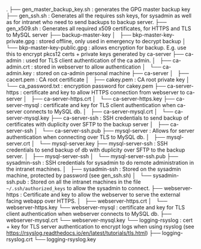 .
├── gen_master_backup_key.sh : generates the GPG master backup key
├── gen_ssh.sh : Generates all the requires ssh keys, for sysadmin as well as for intranet who need to send backups to backup server.
├── gen_x509.sh : Generates all required x509 certificates, for HTTPS and TLS to MySQL server
├── backup-master-key
│   ├── bkp-master-key-private.gpg : stored offline, only used in emergency to decrypt backup
│   └── bkp-master-key-public.gpg : allows encryption for backup. E.g. use this to encrypt pkcs12 certs + private keys generated by ca-server
├── ca-admin : used for TLS client authentication of the ca admin.
│   ├── ca-admin.crt : stored in webserver to allow authentication
│   └── ca-admin.key : stored on ca-admin personal machine
├── ca-server
│   ├── cacert.pem : CA root certificate
│   ├── cakey.pem : CA root private key
│   └── ca_password.txt : encryption password for cakey.pem
├── ca-server-https : certificate and key to allow HTTPS connection from webserver to ca-server
│   ├── ca-server-https.crt
│   └── ca-server-https.key
├── ca-server-mysql : certificate and key for TLS client authentication when ca-server connects to MySQL db.
│   ├── ca-server-mysql.crt
│   └── ca-server-mysql.key
├── ca-server-ssh : SSH credentials to send backup of certificates with duplicity over SFTP to the backup server
│   ├── ca-server-ssh
│   └── ca-server-ssh.pub
├── mysql-server : Allows for server authentication when connecting over TLS to MySQL db.
│   ├── mysql-server.crt
│   └── mysql-server.key
├── mysql-server-ssh : SSH credentials to send backup of db with duplicity over SFTP to the backup server.
│   ├── mysql-server-ssh
│   └── mysql-server-ssh.pub
├── sysadmin-ssh : SSH credentials for sysadmin to do remote administration in the intranet machines. 
│   ├── sysadmin-ssh : Stored on the sysadmin machine, protected by password (see gen_ssh.sh)
│   └── sysadmin-ssh.pub : Stored on all the intranet machines in the file `~/.ssh/authorized_keys` to allow the sysadmin to connect.
├── webserver-https : Certificate and key to allow the webserver to serve the external facing webapp over HTTPS.
│   ├── webserver-https.crt
│   └── webserver-https.key
└── webserver-mysql : certificate and key for TLS client authentication when webserver connects to MySQL db.
    ├── webserver-mysql.crt
    └── webserver-mysql.key
└── logging-rsyslog : cert + key for TLS server authentication to encrypt logs when using rsyslog (see https://rsyslog.readthedocs.io/en/latest/tutorials/tls.html)
    ├── logging-rsyslog.crt
    └── logging-rsyslog.key